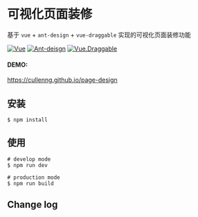 # 可视化页面装修
基于 ```vue``` + ```ant-design``` + ```vue-draggable``` 实现的可视化页面装修功能

[![Vue](https://img.shields.io/badge/Vue-%5E2.5.16-brightgreen)](https://cn.vuejs.org)
[![Ant-deisgn](https://img.shields.io/badge/Antd-v1.3.10-brightgreen)](https://antdv.com/)
[![Vue.Draggable](https://img.shields.io/badge/Vue.Draggable-v2.23.0-brightgreen)](https://github.com/SortableJS/Vue.Draggable)

#### DEMO:
https://cullenng.github.io/page-design


## 安装
```
$ npm install
```

## 使用
```
# develop mode
$ npm run dev

# production mode
$ npm run build
```

## Change log
